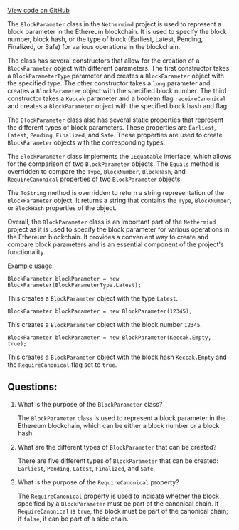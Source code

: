 [View code on GitHub](https://github.com/nethermindeth/nethermind/Nethermind.Blockchain/Find/BlockParameter.cs)

The `BlockParameter` class in the `Nethermind` project is used to represent a block parameter in the Ethereum blockchain. It is used to specify the block number, block hash, or the type of block (Earliest, Latest, Pending, Finalized, or Safe) for various operations in the blockchain. 

The class has several constructors that allow for the creation of a `BlockParameter` object with different parameters. The first constructor takes a `BlockParameterType` parameter and creates a `BlockParameter` object with the specified type. The other constructor takes a `long` parameter and creates a `BlockParameter` object with the specified block number. The third constructor takes a `Keccak` parameter and a boolean flag `requireCanonical` and creates a `BlockParameter` object with the specified block hash and flag.

The `BlockParameter` class also has several static properties that represent the different types of block parameters. These properties are `Earliest`, `Latest`, `Pending`, `Finalized`, and `Safe`. These properties are used to create `BlockParameter` objects with the corresponding types.

The `BlockParameter` class implements the `IEquatable` interface, which allows for the comparison of two `BlockParameter` objects. The `Equals` method is overridden to compare the `Type`, `BlockNumber`, `BlockHash`, and `RequireCanonical` properties of two `BlockParameter` objects.

The `ToString` method is overridden to return a string representation of the `BlockParameter` object. It returns a string that contains the `Type`, `BlockNumber`, or `BlockHash` properties of the object.

Overall, the `BlockParameter` class is an important part of the `Nethermind` project as it is used to specify the block parameter for various operations in the Ethereum blockchain. It provides a convenient way to create and compare block parameters and is an essential component of the project's functionality. 

Example usage:

```
BlockParameter blockParameter = new BlockParameter(BlockParameterType.Latest);
```

This creates a `BlockParameter` object with the type `Latest`. 

```
BlockParameter blockParameter = new BlockParameter(12345);
```

This creates a `BlockParameter` object with the block number `12345`. 

```
BlockParameter blockParameter = new BlockParameter(Keccak.Empty, true);
```

This creates a `BlockParameter` object with the block hash `Keccak.Empty` and the `RequireCanonical` flag set to `true`.
## Questions: 
 1. What is the purpose of the `BlockParameter` class?
    
    The `BlockParameter` class is used to represent a block parameter in the Ethereum blockchain, which can be either a block number or a block hash.

2. What are the different types of `BlockParameter` that can be created?
    
    There are five different types of `BlockParameter` that can be created: `Earliest`, `Pending`, `Latest`, `Finalized`, and `Safe`.

3. What is the purpose of the `RequireCanonical` property?
    
    The `RequireCanonical` property is used to indicate whether the block specified by a `BlockParameter` must be part of the canonical chain. If `RequireCanonical` is `true`, the block must be part of the canonical chain; if `false`, it can be part of a side chain.